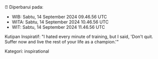 ⏰ Diperbarui pada:
- WIB: Sabtu, 14 September 2024 09.46.56 UTC
- WITA: Sabtu, 14 September 2024 10.46.56 UTC
- WIT: Sabtu, 14 September 2024 11.46.56 UTC

Kutipan Inspiratif:
"I hated every minute of training, but I said, 'Don't quit. Suffer now and live the rest of your life as a champion.'"


Kategori: inspirational

